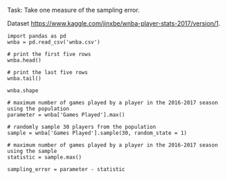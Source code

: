 Task: Take one measure of the sampling error.

Dataset https://www.kaggle.com/jinxbe/wnba-player-stats-2017/version/1.

```
import pandas as pd
wnba = pd.read_csv('wnba.csv')

# print the first five rows
wnba.head()

# print the last five rows
wnba.tail()

wnba.shape

# maximum number of games played by a player in the 2016-2017 season using the population
parameter = wnba['Games Played'].max()

# randomly sample 30 players from the population
sample = wnba['Games Played'].sample(30, random_state = 1)

# maximum number of games played by a player in the 2016-2017 season using the sample
statistic = sample.max()

sampling_error = parameter - statistic
```

